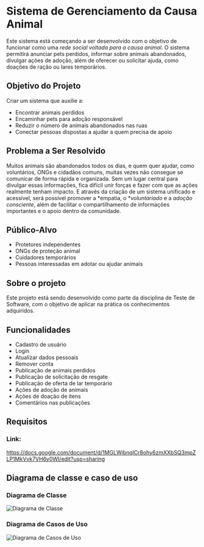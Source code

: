# Sistema de Gerenciamento da Causa Animal

Este sistema está começando a ser desenvolvido com o objetivo de funcionar como uma *rede social voltada para a causa animal*. O sistema permitirá anunciar pets perdidos, informar sobre animais abandonados, divulgar ações de adoção, além de oferecer ou solicitar ajuda, como doações de ração ou lares temporários.

## Objetivo do Projeto

Criar um sistema que auxilie a:

- Encontrar animais perdidos  
- Encaminhar pets para adoção responsável  
- Reduzir o número de animais abandonados nas ruas  
- Conectar pessoas dispostas a ajudar a quem precisa de apoio

## Problema a Ser Resolvido

Muitos animais são abandonados todos os dias, e quem quer ajudar, como voluntários, ONGs e cidadãos comuns, muitas vezes não consegue se comunicar de forma rápida e organizada. Sem um lugar central para divulgar essas informações, fica difícil unir forças e fazer com que as ações realmente tenham impacto. E através da criação de um sistema unificado e acessível, será possível promover a *empatia, o **voluntariado* e a *adoção consciente*, além de facilitar o compartilhamento de informações importantes e o apoio dentro da comunidade.

## Público-Alvo

- Protetores independentes  
- ONGs de proteção animal  
- Cuidadores temporários  
- Pessoas interessadas em adotar ou ajudar animais

## Sobre o projeto

Este projeto está sendo desenvolvido como parte da disciplina de Teste de Software, com o objetivo de aplicar na prática os conhecimentos adquiridos.

## Funcionalidades

- Cadastro de usuário
- Login
- Atualizar dados pessoais
- Remover conta
- Publicação de animais perdidos
- Publicação de solicitação de resgate
- Publicação de oferta de lar temporário
- Ações de adoção de animais
- Ações de doação de itens
- Comentários nas publicações

## Requisitos

### Link: 

https://docs.google.com/document/d/1MGLWibnqlCr8ohy6zmXXbSQ3mpZLP1MkVvk7VH6y0WI/edit?usp=sharing

## Diagrama de classe e caso de uso

### Diagrama de Classe
![Diagrama de Classe](/home/debora13/projetoTeste/testeDeSoftware-1/diagramaClasse.png)

### Diagrama de Casos de Uso
![Diagrama de Casos de Uso](/home/debora13/projetoTeste/testeDeSoftware-1/casoUso.png)